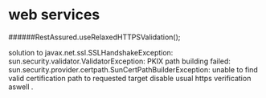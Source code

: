 # web services
######RestAssured.useRelaxedHTTPSValidation();


solution to javax.net.ssl.SSLHandshakeException: sun.security.validator.ValidatorException: PKIX path building failed: sun.security.provider.certpath.SunCertPathBuilderException: unable to find valid certification path to requested target
disable usual https verification aswell .

